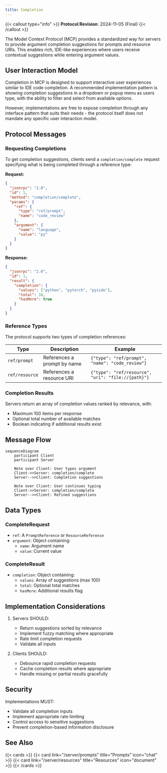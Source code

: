```yaml
---
title: Completion
---
```


{{< callout type="info" >}}
**Protocol Revision**: 2024-11-05 (Final)
{{< /callout >}}

The Model Context Protocol (MCP) provides a standardized way for servers to provide argument completion suggestions for prompts and resource URIs. This enables rich, IDE-like experiences where users receive contextual suggestions while entering argument values.

## User Interaction Model

Completion in MCP is designed to support interactive user experiences similar to IDE code completion. A recommended implementation pattern is showing completion suggestions in a dropdown or popup menu as users type, with the ability to filter and select from available options.

However, implementations are free to expose completion through any interface pattern that suits their needs - the protocol itself does not mandate any specific user interaction model.

## Protocol Messages

### Requesting Completions

To get completion suggestions, clients send a `completion/complete` request specifying what is being completed through a reference type:

**Request:**
```json
{
  "jsonrpc": "2.0",
  "id": 1,
  "method": "completion/complete",
  "params": {
    "ref": {
      "type": "ref/prompt",
      "name": "code_review"
    },
    "argument": {
      "name": "language",
      "value": "py"
    }
  }
}
```

**Response:**
```json
{
  "jsonrpc": "2.0",
  "id": 1,
  "result": {
    "completion": {
      "values": ["python", "pytorch", "pyside"],
      "total": 10,
      "hasMore": true
    }
  }
}
```

### Reference Types

The protocol supports two types of completion references:

| Type | Description | Example |
|------|-------------|---------|
| `ref/prompt` | References a prompt by name | `{"type": "ref/prompt", "name": "code_review"}` |
| `ref/resource` | References a resource URI | `{"type": "ref/resource", "uri": "file://{path}"}` |

### Completion Results

Servers return an array of completion values ranked by relevance, with:

- Maximum 100 items per response
- Optional total number of available matches
- Boolean indicating if additional results exist

## Message Flow

```mermaid
sequenceDiagram
    participant Client
    participant Server

    Note over Client: User types argument
    Client->>Server: completion/complete
    Server-->>Client: Completion suggestions

    Note over Client: User continues typing
    Client->>Server: completion/complete
    Server-->>Client: Refined suggestions
```

## Data Types

### CompleteRequest
- `ref`: A `PromptReference` or `ResourceReference`
- `argument`: Object containing:
  - `name`: Argument name
  - `value`: Current value

### CompleteResult
- `completion`: Object containing:
  - `values`: Array of suggestions (max 100)
  - `total`: Optional total matches
  - `hasMore`: Additional results flag

## Implementation Considerations

1. Servers SHOULD:
   - Return suggestions sorted by relevance
   - Implement fuzzy matching where appropriate
   - Rate limit completion requests
   - Validate all inputs

2. Clients SHOULD:
   - Debounce rapid completion requests
   - Cache completion results where appropriate
   - Handle missing or partial results gracefully

## Security

Implementations MUST:
- Validate all completion inputs
- Implement appropriate rate limiting
- Control access to sensitive suggestions
- Prevent completion-based information disclosure

## See Also

{{< cards >}}
{{< card link="/server/prompts" title="Prompts" icon="chat" >}}
{{< card link="/server/resources" title="Resources" icon="document" >}}
{{< /cards >}}
